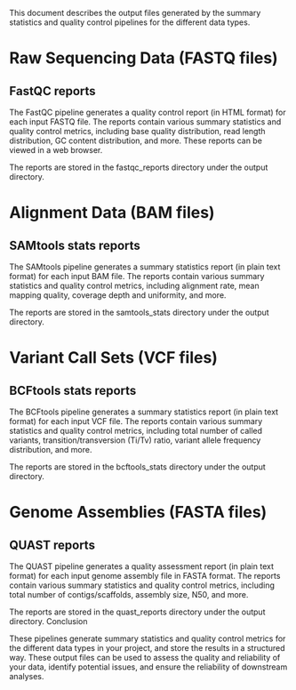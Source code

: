 This document describes the output files generated by the summary statistics and quality control pipelines for the different data types.
# Raw Sequencing Data (FASTQ files)
## FastQC reports

The FastQC pipeline generates a quality control report (in HTML format) for each input FASTQ file. The reports contain various summary statistics and quality control metrics, including base quality distribution, read length distribution, GC content distribution, and more. These reports can be viewed in a web browser.

The reports are stored in the fastqc_reports directory under the output directory.

# Alignment Data (BAM files)
## SAMtools stats reports

The SAMtools pipeline generates a summary statistics report (in plain text format) for each input BAM file. The reports contain various summary statistics and quality control metrics, including alignment rate, mean mapping quality, coverage depth and uniformity, and more.

The reports are stored in the samtools_stats directory under the output directory.

# Variant Call Sets (VCF files)
## BCFtools stats reports

The BCFtools pipeline generates a summary statistics report (in plain text format) for each input VCF file. The reports contain various summary statistics and quality control metrics, including total number of called variants, transition/transversion (Ti/Tv) ratio, variant allele frequency distribution, and more.

The reports are stored in the bcftools_stats directory under the output directory.

# Genome Assemblies (FASTA files)
## QUAST reports

The QUAST pipeline generates a quality assessment report (in plain text format) for each input genome assembly file in FASTA format. The reports contain various summary statistics and quality control metrics, including total number of contigs/scaffolds, assembly size, N50, and more.

The reports are stored in the quast_reports directory under the output directory.
Conclusion

These pipelines generate summary statistics and quality control metrics for the different data types in your project, and store the results in a structured way. These output files can be used to assess the quality and reliability of your data, identify potential issues, and ensure the reliability of downstream analyses.